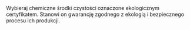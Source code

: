 ---
layout: nothing
categories: Zakupy
tags: tip
body: Wybieraj chemiczne środki czystości oznaczone ekologicznym certyfikatem. Stanowi on gwarancję zgodnego z ekologią i bezpiecznego procesu ich produkcji.
---